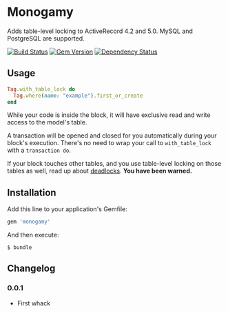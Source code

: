 # Monogamy

Adds table-level locking to ActiveRecord 4.2 and 5.0. MySQL and PostgreSQL are supported.

[![Build Status](https://api.travis-ci.org/mceachen/monogamy.svg?branch=master)](https://travis-ci.org/mceachen/monogamy)
[![Gem Version](https://badge.fury.io/rb/monogamy.svg)](http://rubygems.org/gems/monogamy)
[![Dependency Status](https://gemnasium.com/mceachen/monogamy.svg)](https://gemnasium.com/mceachen/monogamy)

## Usage

```ruby
Tag.with_table_lock do
  Tag.where(name: "example").first_or_create
end
```

While your code is inside the block, it will have exclusive read and write access to the model's
table.

A transaction will be opened and closed for you automatically during your block's execution.
There's no need to wrap your call to ```with_table_lock``` with a ```transaction do```.

If your block touches other tables, and you use table-level locking on those tables as well,
read up about [deadlocks](http://en.wikipedia.org/wiki/Deadlock). **You have been warned.**

## Installation

Add this line to your application's Gemfile:

``` ruby
gem 'monogamy'
```

And then execute:

    $ bundle

## Changelog

### 0.0.1

* First whack
